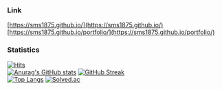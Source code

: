 ### Link
[https://sms1875.github.io/](https://sms1875.github.io/)
<br>
[https://sms1875.github.io/portfolio/](https://sms1875.github.io/portfolio/)

### Statistics
[![Hits](https://hits.seeyoufarm.com/api/count/incr/badge.svg?url=https%3A%2F%2Fgithub.com%2Fsms1875%2F&count_bg=%2379C83D&title_bg=%23555555&icon=&icon_color=%23E7E7E7&title=hits&edge_flat=false)](https://hits.seeyoufarm.com)<br>
[![Anurag's GitHub stats](https://github-readme-stats.vercel.app/api?username=sms1875)](https://github.com/anuraghazra/github-readme-stats)
[![GitHub Streak](https://streak-stats.demolab.com?user=sms1875&theme=merko)](https://git.io/streak-stats)<br>
[![Top Langs](https://github-readme-stats.vercel.app/api/top-langs/?username=sms1875&layout=compact)](https://github.com/anuraghazra/github-readme-stats)
[![Solved.ac](http://mazassumnida.wtf/api/v2/generate_badge?boj=sms1875)](https://solved.ac/sms1875)
